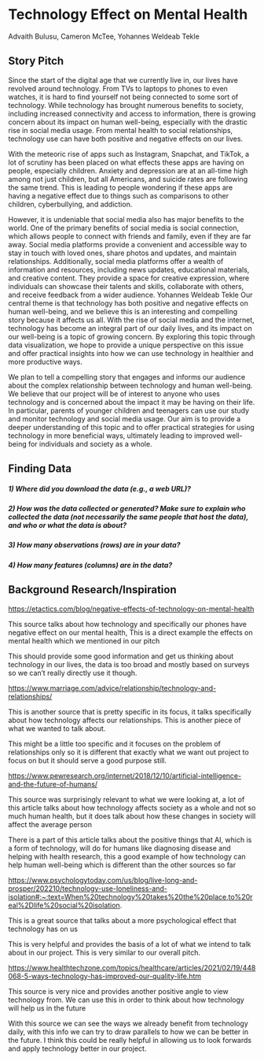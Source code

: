 # Technology Effect on Mental Health
Advaith Bulusu, Cameron McTee, Yohannes Weldeab Tekle

## Story Pitch
Since the start of the digital age that we currently live in, our lives have revolved around technology. From TVs to laptops to phones to even watches, it is hard to find yourself not being connected to some sort of technology. While technology has brought numerous benefits to society, including increased connectivity and access to information, there is growing concern about its impact on human well-being, especially with the drastic rise in social media usage. From mental health to social relationships, technology use can have both positive and negative effects on our lives.

With the meteoric rise of apps such as Instagram, Snapchat, and TikTok, a lot of scrutiny has been placed on what effects these apps are having on people, especially children. Anxiety and depression are at an all-time high among not just children, but all Americans, and suicide rates are following the same trend. This is leading to people wondering if these apps are having a negative effect due to things such as comparisons to other children, cyberbullying, and addiction.

However, it is undeniable that social media also has major benefits to the world. One of the primary benefits of social media is social connection, which allows people to connect with friends and family, even if they are far away. Social media platforms provide a convenient and accessible way to stay in touch with loved ones, share photos and updates, and maintain relationships. Additionally, social media platforms offer a wealth of information and resources, including news updates, educational materials, and creative content. They provide a space for creative expression, where individuals can showcase their talents and skills, collaborate with others, and receive feedback from a wider audience.
Yohannes Weldeab Tekle
Our central theme is that technology has both positive and negative effects on human well-being, and we believe this is an interesting and compelling story because it affects us all. With the rise of social media and the internet, technology has become an integral part of our daily lives, and its impact on our well-being is a topic of growing concern. By exploring this topic through data visualization, we hope to provide a unique perspective on this issue and offer practical insights into how we can use technology in healthier and more productive ways.

We plan to tell a compelling story that engages and informs our audience about the complex relationship between technology and human well-being. We believe that our project will be of interest to anyone who uses technology and is concerned about the impact it may be having on their life. In particular, parents of younger children and teenagers can use our study and monitor technology and social media usage. Our aim is to provide a deeper understanding of this topic and to offer practical strategies for using technology in more beneficial ways, ultimately leading to improved well-being for individuals and society as a whole.


## Finding Data
##### 1) Where did you download the data (e.g., a web URL)?

##### 2) How was the data collected or generated? Make sure to explain who collected the data (not necessarily the same people that host the data), and who or what the data is about?

##### 3) How many observations (rows) are in your data?

##### 4) How many features (columns) are in the data?

 



## Background Research/Inspiration
https://etactics.com/blog/negative-effects-of-technology-on-mental-health

This source talks about how technology and specifically our phones have negative effect on our mental health, This is a direct example the effects on mental health which we mentioned in our pitch

This should provide some good information and get us thinking about technology in our lives, the data is too broad and mostly based on surveys so we can’t really directly use it though. 

https://www.marriage.com/advice/relationship/technology-and-relationships/

This is another source that is pretty specific in its focus, it talks specifically about how technology affects our relationships. This is another piece of what we wanted to talk about.

This might be a little too specific and it focuses on the problem of relationships only so it is different that exactly what we want out project to focus on but it should serve a good purpose still.

https://www.pewresearch.org/internet/2018/12/10/artificial-intelligence-and-the-future-of-humans/

This source was surprisingly relevant to what we were looking at, a lot of this article talks about how technology affects society as a whole and not so much human health, but it does talk about how these changes in society will affect the average person 

There is a part of this article talks about the positive things that AI, which is a form of technology, will do for humans like diagnosing disease and helping with health research, this a good example of how technology can help human well-being which is different than the other sources so far

https://www.psychologytoday.com/us/blog/live-long-and-prosper/202210/technology-use-loneliness-and-isolation#:~:text=When%20technology%20takes%20the%20place,to%20real%2Dlife%20social%20isolation.

This is a great source that talks about a more psychological effect that technology has on us

This is very helpful and provides the basis of a lot of what we intend to talk about in our project. This is very similar to our overall pitch.

https://www.healthtechzone.com/topics/healthcare/articles/2021/02/19/448068-5-ways-technology-has-improved-our-quality-life.htm

This source is very nice and provides another positive angle to view technology from. We can use this in order to think about how technology will help us in the future

With this source we can see the ways we already benefit from technology daily, with this info we can try to draw parallels to how we can be better in the future. I think this could be really helpful in allowing us to look forwards and apply technology better in our project. 


